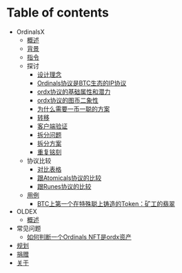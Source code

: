 # Table of contents

* OrdinalsX
  * [概述](OrdX/README.md)
  * [背景](OrdX/background.md)
  * [指令](OrdX/instruct.md)
  * 探讨
    * [设计理念](OrdX/concept.md)
    * [Ordinals协议是BTC生态的IP协议](OrdX/ordinals.md)
    * [ordx协议的基础属性和潜力](OrdX/potential.md)
    * [ordx协议的图币二象性](OrdX/duality.md)
    * [为什么需要一币一聪的方案](OrdX/oneone.md)
    * [转移](OrdX/transfer.md)
    * [客户端验证](OrdX/appverify.md)
    * [拆分问题](OrdX/dust.md)
    * [拆分方案](OrdX/substract.md)
    * [重复铭刻](OrdX/multiscribe.md)
  * 协议比较
    * [对比表格](OrdX/compare.md)
    * [跟Atomicals协议的比较](OrdX/c2atom.md)
    * [跟Runes协议的比较](OrdX/c2runes.md)
  * [用例](OrdX/usecase.md)
    * [BTC上第一个在特殊聪上铸造的Token：矿工的翡翠](OrdX/usecase-jades.md)
* OLDEX
  * [概述](oldex/README.md)
* 常见问题
  * [如何判断一个Ordinals NFT是ordx资产](QA/failmint.md)
* [规划](roadmap.md)
* [捐赠](donate.md)
* [关于](README.md)